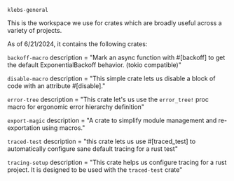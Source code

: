 `klebs-general`

This is the workspace we use for crates which are broadly useful across a variety of projects.

As of 6/21/2024, it contains the following crates:

`backoff-macro`
description = "Mark an async function with #[backoff] to get the default ExponentialBackoff behavior. (tokio compatible)"

`disable-macro`
description = "This simple crate lets us disable a block of code with an attribute #[disable]."

`error-tree`
description = "This crate let's us use the `error_tree!` proc macro for ergonomic error hierarchy definition"

`export-magic`
description = "A crate to simplify module management and re-exportation using macros."

`traced-test`
description = "this crate lets us use #[traced_test] to automatically configure sane default tracing for a rust test"

`tracing-setup`
description = "This crate helps us configure tracing for a rust project. It is designed to be used with the `traced-test` crate"
